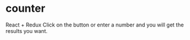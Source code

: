 # counter
React + Redux Click on the button or enter a number and you will get the results you want.
